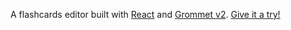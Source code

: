 A flashcards editor built with [React](https://reactjs.org) and [Grommet v2](https://v2.grommet.io). [Give it a try!](https://ebuehrle.github.io/flashcards)
